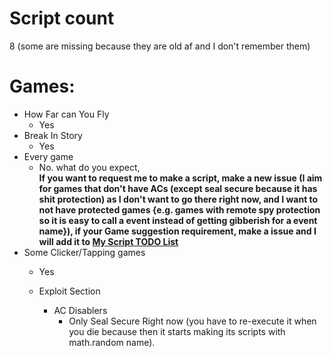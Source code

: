 # Script count
8 (some are missing because they are old af and I don't remember them)
# Games:<br>
  - How Far can You Fly
    - Yes
   - Break In Story
      - Yes
   - Every game
      - No. what do you expect,
        <b><br>If you want to request me to make a script, make a new issue (I aim for games that don't have ACs (except seal secure because it has shit protection) as I don't want to go there right now, and I want to not                 have protected games {e.g. games with remote spy protection so it is easy to call a event instead of getting gibberish for a event name}), if your Game suggestion requirement, make a issue and I will add it to [My Script TODO List](https://github.com/users/RealPacket/projects/1)</b>
   - Some Clicker/Tapping games
      - Yes
      
      
      
      - Exploit Section
          - AC Disablers
            - Only Seal Secure Right now (you have to re-execute it when you die because then it starts making its scripts with math.random name).
